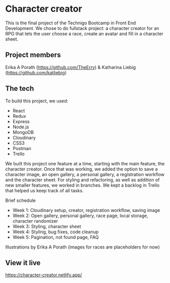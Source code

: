 # Character creator

This is the final project of the Technigo Bootcamp in Front End Development.
We chose to do fullstack project: a character creator for an RPG that lets the user choose a race, create an avatar and fill in a character sheet.

## Project members

Erika A Porath (https://github.com/TheErry) & Katharina Liebig (https://github.com/katliebig)

## The tech

To build this project, we used:
- React
- Redux
- Express
- Node.js
- MongoDB
- Cloudinary
- CSS3
- Postman
- Trello

We built this project one feature at a time, starting with the main feature, the character creator. Once that was working, we added the option to save a character image, an open gallery, a personal gallery, a registration workflow and the character sheet. For styling and refactoring, as well as addition of new smaller features, we worked in branches. We kept a backlog in Trello that helped us keep track of all tasks.

Brief schedule
- Week 1: Cloudinary setup, creator, registration workflow, saving image
- Week 2: Open gallery, personal gallery, race page, local storage, character randomizer
- Week 3: Styling, character sheet
- Week 4: Styling, bug fixes, code cleanup
- Week 5: Pagination, not found page, FAQ

Illustrations by Erika A Porath (images for races are placeholders for now)

## View it live

https://character-creator.netlify.app/
